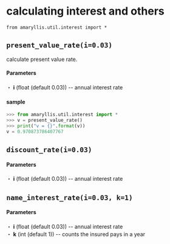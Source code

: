# calculating interest and others
```
from amaryllis.util.interest import *
```

## ```present_value_rate(i=0.03)```
calculate present value rate.

#### Parameters
・ **i** (float (default 0.03)) -- annual interest rate

#### sample
```python
>>> from amaryllis.util.interest import *
>>> v = present_value_rate()
>>> print("v = {}".format(v))
v = 0.970873786407767
```


## ```discount_rate(i=0.03)```

#### Parameters
・ **i** (float (default 0.03)) -- annual interest rate


## ```name_interest_rate(i=0.03, k=1)```  
#### Parameters
・ **i** (float (default 0.03)) -- annual interest rate  
・ **k** (int (default 1)) -- counts the insured pays in a year
